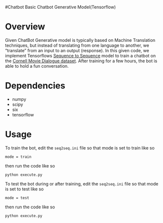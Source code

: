#Chatbot
Basic Chatbot Generative Model(Tensorflow)

Overview
============
Given ChatBot Generative model is typically based on Machine Translation techniques, but instead of translating from one language to another, we “translate” from an input to an output (response).
In this given code, we implement Tensorflows [Sequence to Sequence](https://www.tensorflow.org/versions/r0.12/tutorials/seq2seq/index.html) model to train a chatbot on the [Cornell Movie Dialogue dataset](https://www.cs.cornell.edu/~cristian/Cornell_Movie-Dialogs_Corpus.html). After training for a few hours, the bot is able to hold a fun conversation.

Dependencies
============
* numpy
* scipy 
* six
* tensorflow

Usage
===========

To train the bot, edit the `seq2seq.ini` file so that mode is set to train like so

`mode = train`

then run the code like so

``python execute.py``

To test the bot during or after training, edit the `seq2seq.ini` file so that mode is set to test like so

`mode = test`

then run the code like so

``python execute.py``
